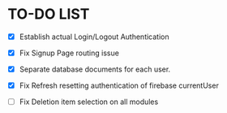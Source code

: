 # TO-DO LIST

- [X] Establish actual Login/Logout Authentication
- [X] Fix Signup Page routing issue
- [X] Separate database documents for each user.
- [X] Fix Refresh resetting authentication of firebase currentUser
- [ ] Fix Deletion item selection on all modules



